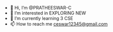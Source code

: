 - 👋 Hi, I’m @PRATHEESWAR-C
- 👀 I’m interested in EXPLORING NEW 
- 🌱 I’m currently learning  3 CSE
- 📫 How to reach me ceswar12345@gmail.com 
